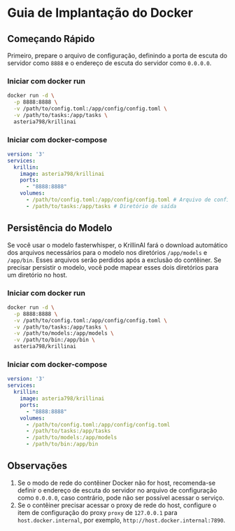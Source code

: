 # Guia de Implantação do Docker

## Começando Rápido
Primeiro, prepare o arquivo de configuração, definindo a porta de escuta do servidor como `8888` e o endereço de escuta do servidor como `0.0.0.0`.

### Iniciar com docker run
```bash
docker run -d \
  -p 8888:8888 \
  -v /path/to/config.toml:/app/config/config.toml \
  -v /path/to/tasks:/app/tasks \
  asteria798/krillinai
```

### Iniciar com docker-compose
```yaml
version: '3'
services:
  krillin:
    image: asteria798/krillinai
    ports:
      - "8888:8888"
    volumes:
      - /path/to/config.toml:/app/config/config.toml # Arquivo de configuração
      - /path/to/tasks:/app/tasks # Diretório de saída
```

## Persistência do Modelo
Se você usar o modelo fasterwhisper, o KrillinAI fará o download automático dos arquivos necessários para o modelo nos diretórios `/app/models` e `/app/bin`. Esses arquivos serão perdidos após a exclusão do contêiner. Se precisar persistir o modelo, você pode mapear esses dois diretórios para um diretório no host.

### Iniciar com docker run
```bash
docker run -d \
  -p 8888:8888 \
  -v /path/to/config.toml:/app/config/config.toml \
  -v /path/to/tasks:/app/tasks \
  -v /path/to/models:/app/models \
  -v /path/to/bin:/app/bin \
  asteria798/krillinai
```

### Iniciar com docker-compose
```yaml
version: '3'
services:
  krillin:
    image: asteria798/krillinai
    ports:
      - "8888:8888"
    volumes:
      - /path/to/config.toml:/app/config/config.toml      
      - /path/to/tasks:/app/tasks
      - /path/to/models:/app/models
      - /path/to/bin:/app/bin
```

## Observações
1. Se o modo de rede do contêiner Docker não for host, recomenda-se definir o endereço de escuta do servidor no arquivo de configuração como `0.0.0.0`, caso contrário, pode não ser possível acessar o serviço.
2. Se o contêiner precisar acessar o proxy de rede do host, configure o item de configuração do proxy `proxy` de `127.0.0.1` para `host.docker.internal`, por exemplo, `http://host.docker.internal:7890`.